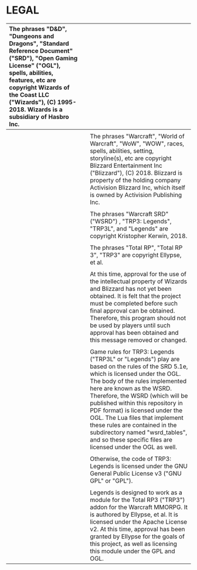 # LEGAL



| The phrases "D&D", "Dungeons and Dragons", "Standard Reference Document" \("SRD"\), "Open Gaming License" \("OGL"\), spells, abilities, features, etc are copyright Wizards of the Coast LLC \("Wizards"\), \(C\) 1995-2018. Wizards is a subsidiary of Hasbro Inc. |  |  |
| :--- | :--- | :--- |
|  |  |  |
|  |  | The phrases "Warcraft", "World of Warcraft", "WoW", "WOW", races, spells, abilities, setting, storyline\(s\), etc are copyright Blizzard Entertainment Inc \("Blizzard"\), \(C\) 2018. Blizzard is property of the holding company Activision Blizzard Inc, which itself is owned by Activision Publishing Inc. |
|  |  |  |
|  |  | The phrases "Warcraft SRD" \("WSRD"\) , "TRP3: Legends", "TRP3L", and "Legends" are copyright Kristopher Kerwin, 2018. |
|  |  |  |
|  |  | The phrases "Total RP", "Total RP 3", "TRP3" are copyright Ellypse, et al. |
|  |  |  |
|  |  | At this time, approval for the use of the intellectual property of Wizards and Blizzard has not yet been obtained. It is felt that the project must be completed before such final approval can be obtained. Therefore, this program should not be used by players until such approval has been obtained and this message removed or changed. |
|  |  |  |
|  |  | Game rules for TRP3: Legends \("TRP3L" or "Legends"\) play are based on the rules of the SRD 5.1e, which is licensed under the OGL. The body of the rules implemented here are known as the WSRD. Therefore, the WSRD \(which will be published within this repository in PDF format\) is licensed under the OGL. The Lua files that implement these rules are contained in the subdirectory named "wsrd\_tables", and so these specific files are licensed under the OGL as well. |
|  |  |  |
|  |  | Otherwise, the code of TRP3: Legends is licensed under the GNU General Public License v3 \("GNU GPL" or "GPL"\). |
|  |  |  |
|  |  | Legends is designed to work as a module for the Total RP3 \("TRP3"\) addon for the Warcraft MMORPG. It is authored by Ellypse, et al. It is licensed under the Apache License v2. At this time, approval has been granted by Ellypse for the goals of this project, as well as licensing this module under the GPL and OGL. |

